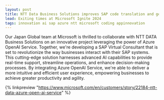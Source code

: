 ```yaml
---
layout: post
title: NTT Data Business Solutions improves SAP code translation and generation with Azure
lead: Exiting times at Microsoft Ignite 2024
tags: innovation ai sap azure ntt microsoft coding appinnovation
---
```


Our Japan Global team at Microsoft is thrilled to collaborate with NTT DATA Business Solutions on an innovative project leveraging the power of Azure OpenAI Service. Together, we're developing a SAP Virtual Consultant that is set to revolutionize the way businesses interact with their SAP systems.
This cutting-edge solution harnesses advanced AI capabilities to provide real-time support, streamline operations, and enhance decision-making processes. By integrating Azure OpenAI Service, we're able to deliver a more intuitive and efficient user experience, empowering businesses to achieve greater productivity and agility.

{% linkpreview "https://www.microsoft.com/en/customers/story/22184-ntt-data-azure-open-ai-service" %}
